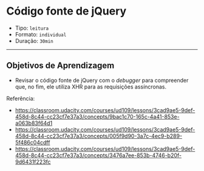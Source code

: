 # Código fonte de jQuery

- Tipo: `leitura`
- Formato: `individual`
- Duração: `30min`

***

## Objetivos de Aprendizagem

- Revisar o código fonte de jQuery com o *debugger* para compreender que, no fim, ele utiliza XHR para as requisições assíncronas.

Referência:

- https://classroom.udacity.com/courses/ud109/lessons/3cad9ae5-9def-458d-8c44-cc23cf7e37a3/concepts/9bac1c70-165c-4a41-853e-a063b83f64d1
- https://classroom.udacity.com/courses/ud109/lessons/3cad9ae5-9def-458d-8c44-cc23cf7e37a3/concepts/005f9d90-3a7c-4ec9-b289-5f486c04cdff
- https://classroom.udacity.com/courses/ud109/lessons/3cad9ae5-9def-458d-8c44-cc23cf7e37a3/concepts/3476a7ee-853b-4746-b20f-9d6431f223fc